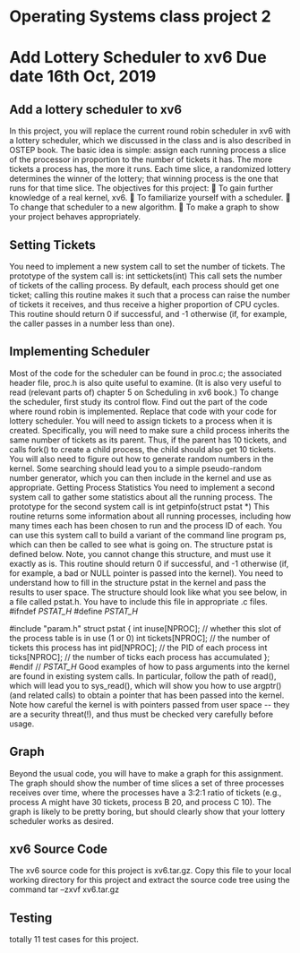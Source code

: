 # Operating Systems class project 2 
# Add Lottery Scheduler to xv6 Due date 16th Oct, 2019

Add a lottery scheduler to xv6
----------------------
In this project, you will replace the current round robin scheduler in xv6 with a lottery scheduler, which we discussed in the class and is also described in OSTEP book. The basic idea is simple: assign each running process a slice of the processor in proportion to the number of tickets it has. The more tickets a process has, the more it runs. Each time slice, a randomized lottery determines the winner of the lottery; that winning process is the one that runs for that time slice.
The objectives for this project:
 To gain further knowledge of a real kernel, xv6.
 To familiarize yourself with a scheduler.
 To change that scheduler to a new algorithm.
 To make a graph to show your project behaves appropriately.

Setting Tickets
----------------------
You need to implement a new system call to set the number of tickets. The prototype of the system call is:
int settickets(int)
This call sets the number of tickets of the calling process. By default, each process should get one ticket; calling this routine makes it such that a process can raise the number of tickets it receives, and thus receive a higher proportion of CPU cycles. This
routine should return 0 if successful, and -1 otherwise (if, for example, the caller passes in a number less than one).

Implementing Scheduler
----------------------
Most of the code for the scheduler can be found in proc.c; the associated header
file, proc.h is also quite useful to examine. (It is also very useful to read (relevant parts of) chapter 5 on Scheduling in xv6 book.)
To change the scheduler, first study its control flow. Find out the part of the code where round robin is implemented. Replace that code with your code for lottery scheduler.
 You will need to assign tickets to a process when it is created. Specifically, you will need to make sure a child process inherits the same number of tickets as its parent. Thus, if the parent has 10 tickets, and calls fork() to create a child process, the child should also get 10 tickets.
You will also need to figure out how to generate random numbers in the kernel. Some searching should lead you to a simple pseudo-random number generator, which you can then include in the kernel and use as appropriate.
 Getting Process Statistics
You need to implement a second system call to gather some statistics about all the running process. The prototype for the second system call is
  int getpinfo(struct pstat *)
 This routine returns some information about all running processes, including how many times each has been chosen to run and the process ID of each. You can use this system call to build a variant of the command line program ps, which can then be called to see what is going on. The structure pstat is defined below. Note, you cannot change this structure, and must use it exactly as is. This routine should return 0 if successful, and -1
otherwise (if, for example, a bad or NULL pointer is passed into the kernel).
You need to understand how to fill in the structure pstat in the kernel and pass the results to user space. The structure should look like what you see below, in a file called pstat.h. You have to include this file in appropriate .c files.
  #ifndef _PSTAT_H_
#define _PSTAT_H_

#include "param.h"
struct pstat {
int inuse[NPROC]; // whether this slot of the process table is in use (1 or 0) int tickets[NPROC]; // the number of tickets this process has
int pid[NPROC]; // the PID of each process
int ticks[NPROC]; // the number of ticks each process has accumulated
};
#endif // _PSTAT_H_
Good examples of how to pass arguments into the kernel are found in existing system calls. In particular, follow the path of read(), which will lead you to sys_read(), which will show you how to use argptr() (and related calls) to obtain a pointer that has been
passed into the kernel. Note how careful the kernel is with pointers passed from user space -- they are a security threat(!), and thus must be checked very carefully before usage.

Graph
-------------------
Beyond the usual code, you will have to make a graph for this assignment. The graph should show the number of time slices a set of three processes receives over time, where the processes have a 3:2:1 ratio of tickets (e.g., process A might have 30 tickets, process B 20, and process C 10). The graph is likely to be pretty boring, but should clearly show that your lottery scheduler works as desired.

xv6 Source Code
-------------------
The xv6 source code for this project is xv6.tar.gz. Copy this file to your local working directory for this project and extract the source code tree using the command
     tar –zxvf xv6.tar.gz

Testing
-------------------
totally 11 test cases for this project.
